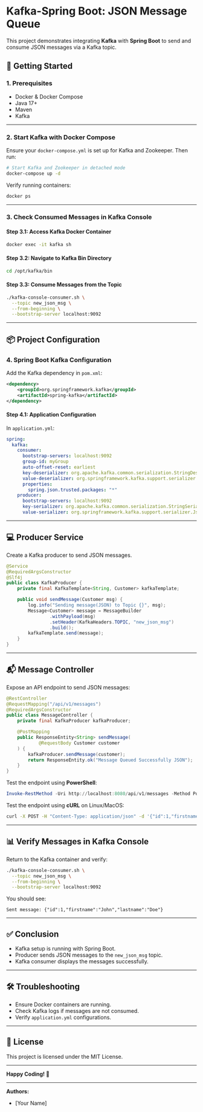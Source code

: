 # Kafka-Spring Boot: JSON Message Queue

This project demonstrates integrating **Kafka** with **Spring Boot** to send and consume JSON messages via a Kafka topic.

## 🚀 **Getting Started**

### **1. Prerequisites**
- Docker & Docker Compose
- Java 17+
- Maven
- Kafka

---

### **2. Start Kafka with Docker Compose**

Ensure your `docker-compose.yml` is set up for Kafka and Zookeeper. Then run:

```bash
# Start Kafka and Zookeeper in detached mode
docker-compose up -d
```

Verify running containers:
```bash
docker ps
```

---

### **3. Check Consumed Messages in Kafka Console**

#### **Step 3.1: Access Kafka Docker Container**
```bash
docker exec -it kafka sh
```

#### **Step 3.2: Navigate to Kafka Bin Directory**
```bash
cd /opt/kafka/bin
```

#### **Step 3.3: Consume Messages from the Topic**
```bash
./kafka-console-consumer.sh \
  --topic new_json_msg \
  --from-beginning \
  --bootstrap-server localhost:9092
```

---

## 📦 **Project Configuration**

### **4. Spring Boot Kafka Configuration**

Add the Kafka dependency in `pom.xml`:
```xml
<dependency>
    <groupId>org.springframework.kafka</groupId>
    <artifactId>spring-kafka</artifactId>
</dependency>
```

#### **Step 4.1: Application Configuration**
In `application.yml`:
```yaml
spring:
  kafka:
    consumer:
      bootstrap-servers: localhost:9092
      group-id: myGroup
      auto-offset-reset: earliest
      key-deserializer: org.apache.kafka.common.serialization.StringDeserializer
      value-deserializer: org.springframework.kafka.support.serializer.JsonDeserializer
      properties:
        spring.json.trusted.packages: "*"
    producer:
      bootstrap-servers: localhost:9092
      key-serializer: org.apache.kafka.common.serialization.StringSerializer
      value-serializer: org.springframework.kafka.support.serializer.JsonSerializer
```

---

## 💻 **Producer Service**

Create a Kafka producer to send JSON messages.

```java
@Service
@RequiredArgsConstructor
@Slf4j
public class KafkaProducer {
    private final KafkaTemplate<String, Customer> kafkaTemplate;

    public void sendMessage(Customer msg) {
        log.info("Sending message(JSON) to Topic {}", msg);
        Message<Customer> message = MessageBuilder
                .withPayload(msg)
                .setHeader(KafkaHeaders.TOPIC, "new_json_msg")
                .build();
        kafkaTemplate.send(message);
    }
}
```

---

## 📬 **Message Controller**

Expose an API endpoint to send JSON messages:

```java
@RestController
@RequestMapping("/api/v1/messages")
@RequiredArgsConstructor
public class MessageController {
    private final KafkaProducer kafkaProducer;

    @PostMapping
    public ResponseEntity<String> sendMessage(
            @RequestBody Customer customer
    ) {
        kafkaProducer.sendMessage(customer);
        return ResponseEntity.ok("Message Queued Successfully JSON");
    }
}
```

Test the endpoint using **PowerShell**:
```powershell
Invoke-RestMethod -Uri http://localhost:8080/api/v1/messages -Method Post -Headers @{"Content-Type"="application/json"} -Body '{"id":1,"firstname":"John","lastname":"Doe"}'
```

Test the endpoint using **cURL** on Linux/MacOS:
```bash
curl -X POST -H "Content-Type: application/json" -d '{"id":1,"firstname":"John","lastname":"Doe"}' http://localhost:8080/api/v1/messages
```

---

## 📊 **Verify Messages in Kafka Console**

Return to the Kafka container and verify:
```bash
./kafka-console-consumer.sh \
  --topic new_json_msg \
  --from-beginning \
  --bootstrap-server localhost:9092
```

You should see:
```
Sent message: {"id":1,"firstname":"John","lastname":"Doe"}
```

---

## ✅ **Conclusion**
- Kafka setup is running with Spring Boot.
- Producer sends JSON messages to the `new_json_msg` topic.
- Kafka consumer displays the messages successfully.

---

## 🛠️ **Troubleshooting**
- Ensure Docker containers are running.
- Check Kafka logs if messages are not consumed.
- Verify `application.yml` configurations.

---

## 📄 **License**
This project is licensed under the MIT License.

---

**Happy Coding! 🚀**

---

**Authors:**
- [Your Name]

